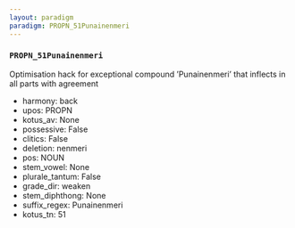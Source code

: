 ```yaml
---
layout: paradigm
paradigm: PROPN_51Punainenmeri
---
```

### ` PROPN_51Punainenmeri `

Optimisation hack for exceptional compound ’Punainenmeri’ that inflects in all parts with agreement
* harmony: back
* upos: PROPN
* kotus_av: None
* possessive: False
* clitics: False
* deletion: nenmeri
* pos: NOUN
* stem_vowel: None
* plurale_tantum: False
* grade_dir: weaken
* stem_diphthong: None
* suffix_regex: Punainenmeri
* kotus_tn: 51

